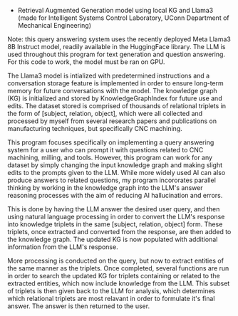 * Retrieval Augmented Generation model using local KG and Llama3
(made for Intelligent Systems Control Laboratory, UConn Department of Mechanical Engineering)

Note: this query answering system uses the recently deployed Meta Llama3 8B Instruct model, readily available in the HuggingFace library. The LLM is used throughout this program for text generation and question answering. For this code to work, the model must be ran on GPU.

The Llama3 model is intialized with predetermined instructions and a conversation storage feature is implemented in order to ensure long-term memory for future conversations with the model. The knowledge graph (KG) is initialized and stored by KnowledgeGraphIndex for future use and edits. 
The dataset stored is comprised of thousands of relational triplets in the form of [subject, relation, object], which were all collected and processed by myself from several research papers and publications on manufacturing techniques, but specifically CNC machining. 

This program focuses specifically on implementing a query answering system for a user who can prompt it with questions related to CNC machining, milling, and tools. However, this program can work for any dataset by simply changing the input knowledge graph and making slight edits to the prompts given to the LLM. While more widely used AI can also produce answers to related questions, my program incororates parallel thinking by working in the knowledge graph into the LLM's answer reasoning processes with the aim of reducing AI hallucination and errors. 

This is done by having the LLM answer the desired user query, and then using natural language processing in order to convert the LLM's response into knowledge triplets in the same [subject, relation, object] form. These triplets, once extracted and converted from the response, are then added to the knowledge graph. The updated KG is now populated with additional information from the LLM's response. 

More processing is conducted on the query, but now to extract entities of the same manner as the triplets. Once completed, several functions are run in order to search the updated KG for triplets containing or related to the extracted entities, which now include knowledge from the LLM. This subset of triplets is then given back to the LLM for analysis, which determines which relational triplets are most relavant in order to formulate it's final answer. The answer is then returned to the user.
